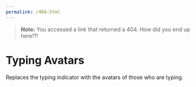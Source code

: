 ```yaml
---
permalink: /404.html
---
```

> **Note:** You accessed a link that returned a 404. How did you end up here!?!

# Typing Avatars
Replaces the typing indicator with the avatars of those who are typing.

